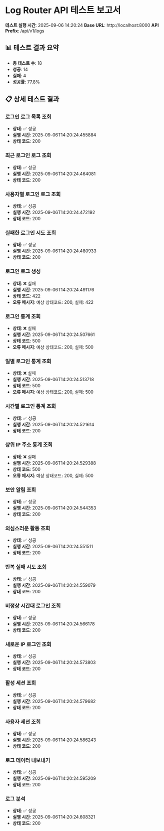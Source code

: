 # Log Router API 테스트 보고서

**테스트 실행 시간**: 2025-09-06 14:20:24
**Base URL**: http://localhost:8000
**API Prefix**: /api/v1/logs

## 📊 테스트 결과 요약

- **총 테스트 수**: 18
- **성공**: 14
- **실패**: 4
- **성공률**: 77.8%

## 📋 상세 테스트 결과

### 로그인 로그 목록 조회
- **상태**: ✅ 성공
- **실행 시간**: 2025-09-06T14:20:24.455884
- **상태 코드**: 200

### 최근 로그인 로그 조회
- **상태**: ✅ 성공
- **실행 시간**: 2025-09-06T14:20:24.464081
- **상태 코드**: 200

### 사용자별 로그인 로그 조회
- **상태**: ✅ 성공
- **실행 시간**: 2025-09-06T14:20:24.472192
- **상태 코드**: 200

### 실패한 로그인 시도 조회
- **상태**: ✅ 성공
- **실행 시간**: 2025-09-06T14:20:24.480933
- **상태 코드**: 200

### 로그인 로그 생성
- **상태**: ❌ 실패
- **실행 시간**: 2025-09-06T14:20:24.491176
- **상태 코드**: 422
- **오류 메시지**: 예상 상태코드: 200, 실제: 422

### 로그인 통계 조회
- **상태**: ❌ 실패
- **실행 시간**: 2025-09-06T14:20:24.507661
- **상태 코드**: 500
- **오류 메시지**: 예상 상태코드: 200, 실제: 500

### 일별 로그인 통계 조회
- **상태**: ❌ 실패
- **실행 시간**: 2025-09-06T14:20:24.513718
- **상태 코드**: 500
- **오류 메시지**: 예상 상태코드: 200, 실제: 500

### 시간별 로그인 통계 조회
- **상태**: ✅ 성공
- **실행 시간**: 2025-09-06T14:20:24.521614
- **상태 코드**: 200

### 상위 IP 주소 통계 조회
- **상태**: ❌ 실패
- **실행 시간**: 2025-09-06T14:20:24.529388
- **상태 코드**: 500
- **오류 메시지**: 예상 상태코드: 200, 실제: 500

### 보안 알림 조회
- **상태**: ✅ 성공
- **실행 시간**: 2025-09-06T14:20:24.544353
- **상태 코드**: 200

### 의심스러운 활동 조회
- **상태**: ✅ 성공
- **실행 시간**: 2025-09-06T14:20:24.551511
- **상태 코드**: 200

### 반복 실패 시도 조회
- **상태**: ✅ 성공
- **실행 시간**: 2025-09-06T14:20:24.559079
- **상태 코드**: 200

### 비정상 시간대 로그인 조회
- **상태**: ✅ 성공
- **실행 시간**: 2025-09-06T14:20:24.566178
- **상태 코드**: 200

### 새로운 IP 로그인 조회
- **상태**: ✅ 성공
- **실행 시간**: 2025-09-06T14:20:24.573803
- **상태 코드**: 200

### 활성 세션 조회
- **상태**: ✅ 성공
- **실행 시간**: 2025-09-06T14:20:24.579682
- **상태 코드**: 200

### 사용자 세션 조회
- **상태**: ✅ 성공
- **실행 시간**: 2025-09-06T14:20:24.586243
- **상태 코드**: 200

### 로그 데이터 내보내기
- **상태**: ✅ 성공
- **실행 시간**: 2025-09-06T14:20:24.595209
- **상태 코드**: 200

### 로그 분석
- **상태**: ✅ 성공
- **실행 시간**: 2025-09-06T14:20:24.608321
- **상태 코드**: 200

